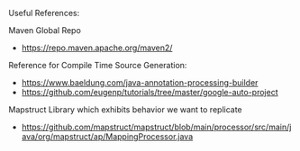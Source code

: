 Useful References:

Maven Global Repo
- https://repo.maven.apache.org/maven2/

Reference for Compile Time Source Generation:
- https://www.baeldung.com/java-annotation-processing-builder
- https://github.com/eugenp/tutorials/tree/master/google-auto-project

Mapstruct Library which exhibits behavior we want to replicate
- https://github.com/mapstruct/mapstruct/blob/main/processor/src/main/java/org/mapstruct/ap/MappingProcessor.java